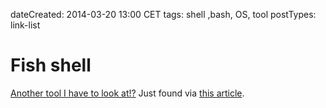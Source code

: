 dateCreated: 2014-03-20 13:00 CET
tags: shell ,bash, OS, tool
postTypes: link-list

# Fish shell

[Another tool I have to look at!?][36] Just found via [this article][37].

[36]: http://fishshell.com/
[37]: http://blog.keithcirkel.co.uk/how-to-use-npm-as-a-build-tool/
